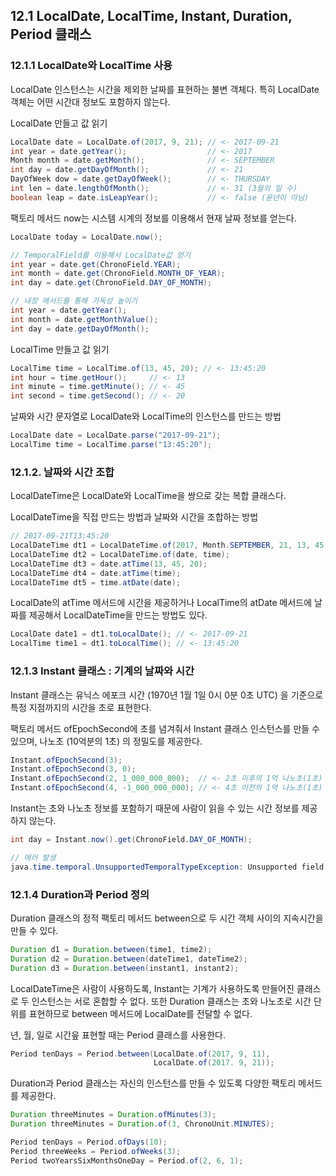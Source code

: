 ## 12.1 LocalDate, LocalTime, Instant, Duration, Period 클래스
### 12.1.1 LocalDate와 LocalTime 사용
LocalDate 인스턴스는 시간을 제외한 날짜를 표현하는 불변 객체다. 특히 LocalDate 객체는 어떤 시간대 정보도 포함하지 않는다.

LocalDate 만들고 값 읽기
```java
LocalDate date = LocalDate.of(2017, 9, 21); // <- 2017-09-21
int year = date.getYear();                  // <- 2017
Month month = date.getMonth();              // <- SEPTEMBER
int day = date.getDayOfMonth();             // <- 21
DayOfWeek dow = date.getDayOfWeek();        // <- THURSDAY
int len = date.lengthOfMonth();             // <- 31 (3월의 일 수)
boolean leap = date.isLeapYear();           // <- false (윤년이 아님)
```

팩토리 메서드 now는 시스템 시계의 정보를 이용해서 현재 날짜 정보를 얻는다.
```java
LocalDate today = LocalDate.now();
```

```java
// TemporalField를 이용해서 LocalDate값 얻기
int year = date.get(ChronoField.YEAR);
int month = date.get(ChronoField.MONTH_OF_YEAR);
int day = date.get(ChronoField.DAY_OF_MONTH);

// 내장 메서드를 통해 가독성 높이기
int year = date.getYear();
int month = date.getMonthValue();
int day = date.getDayOfMonth();
```

LocalTime 만들고 값 읽기
```java
LocalTime time = LocalTime.of(13, 45, 20); // <- 13:45:20
int hour = time.getHour();     // <- 13
int minute = time.getMinute(); // <- 45
int second = time.getSecond(); // <- 20
```

날짜와 시간 문자열로 LocalDate와 LocalTime의 인스턴스를 만드는 방법
```java
LocalDate date = LocalDate.parse("2017-09-21");
LocalTime time = LocalTime.parse("13:45:20");
```

### 12.1.2. 날짜와 시간 조합
LocalDateTime은 LocalDate와 LocalTime을 쌍으로 갖는 복합 클래스다.

LocalDateTime을 직접 만드는 방법과 날짜와 시간을 조합하는 방법
```java
// 2017-09-21T13:45:20
LocalDateTime dt1 = LocalDateTime.of(2017, Month.SEPTEMBER, 21, 13, 45, 20);
LocalDateTime dt2 = LocalDateTime.of(date, time);
LocalDateTime dt3 = date.atTime(13, 45, 20);
LocalDateTime dt4 = date.atTime(time);
LocalDateTime dt5 = time.atDate(date);
```

LocalDate의 atTime 메서드에 시간을 제공하거나 LocalTime의 atDate 메서드에 날짜를 제공해서 LocalDateTime을 만드는 방법도 있다.
```java
LocalDate date1 = dt1.toLocalDate(); // <- 2017-09-21
LocalTime time1 = dt1.toLocalTime(); // <- 13:45:20
```

### 12.1.3 Instant 클래스 : 기계의 날짜와 시간
Instant 클래스는 유닉스 에포크 시간 (1970년 1월 1일 0시 0분 0초 UTC) 을 기준으로 특정 지점까지의 시간을 초로 표현한다.

팩토리 메서드 ofEpochSecond에 초를 념겨줘서 Instant 클래스 인스턴스를 만들 수 있으며, 나노초 (10억분의 1초) 의 정밀도를 제공한다.
```java
Instant.ofEpochSecond(3);
Instant.ofEpochSecond(3, 0);
Instant.ofEpochSecond(2, 1_000_000_000);  // <- 2초 이후의 1억 나노초(1초)
Instant.ofEpochSecond(4, -1_000_000_000); // <- 4초 이전의 1억 나노초(1초)
```

Instant는 초와 나노초 정보를 포함하기 때문에 사람이 읽을 수 있는 시간 정보를 제공하지 않는다.
```java
int day = Instant.now().get(ChronoField.DAY_OF_MONTH);

// 에러 발생
java.time.temporal.UnsupportedTemporalTypeException: Unsupported field: DayOfMonth
```

### 12.1.4 Duration과 Period 정의
Duration 클래스의 정적 팩토리 메서드 between으로 두 시간 객체 사이의 지속시간을 만들 수 있다.
```java
Duration d1 = Duration.between(time1, time2);
Duration d2 = Duration.between(dateTime1, dateTime2);
Duration d3 = Duration.between(instant1, instant2);
```

LocalDateTime은 사람이 사용하도록, Instant는 기계가 사용하도록 만들어진 클래스로 두 인스턴스는 서로 혼합할 수 없다. 
또한 Duration 클래스는 초와 나노초로 시간 단위를 표현하므로 between 메서드에 LocalDate를 전달할 수 없다.

년, 월, 일로 시간읖 표현할 때는 Period 클래스를 사용한다.
```java
Period tenDays = Period.between(LocalDate.of(2017, 9, 11),
                                LocalDate.of(2017. 9, 21));
```

Duration과 Period 클래스는 자신의 인스턴스를 만들 수 있도록 다양한 팩토리 메서드를 제공한다.
```java
Duration threeMinutes = Duration.ofMinutes(3);
Duration threeMinutes = Duration.of(3, ChronoUnit.MINUTES);

Period tenDays = Period.ofDays(10);
Period threeWeeks = Period.ofWeeks(3);
Period twoYearsSixMonthsOneDay = Period.of(2, 6, 1);
```
